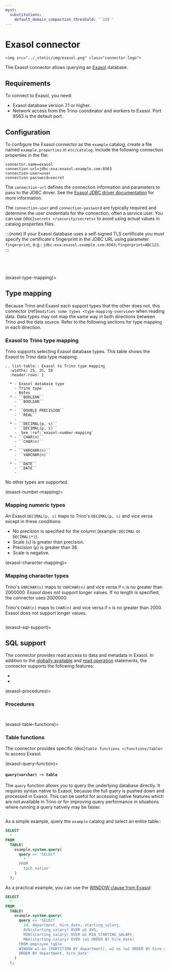 ```yaml
---
myst:
  substitutions:
    default_domain_compaction_threshold: '`256`'
---
```


# Exasol connector

```{raw} html
<img src="../_static/img/exasol.png" class="connector-logo">
```

The Exasol connector allows querying an [Exasol](https://www.exasol.com/) database.

## Requirements

To connect to Exasol, you need:

* Exasol database version 7.1 or higher.
* Network access from the Trino coordinator and workers to Exasol.
  Port 8563 is the default port.

## Configuration

To configure the Exasol connector as the ``example`` catalog, create a file
named ``example.properties`` in ``etc/catalog``. Include the following
connection properties in the file:

```text
connector.name=exasol
connection-url=jdbc:exa:exasol.example.com:8563
connection-user=user
connection-password=secret
```

The ``connection-url`` defines the connection information and parameters to pass
to the JDBC driver. See the
[Exasol JDBC driver documentation](https://docs.exasol.com/db/latest/connect_exasol/drivers/jdbc.htm#ExasolURL)
for more information.

The ``connection-user`` and ``connection-password`` are typically required and
determine the user credentials for the connection, often a service user. You can
use {doc}`secrets </security/secrets>` to avoid using actual values in catalog
properties files.

:::{note}
If your Exasol database uses a self-signed TLS certificate you must
specify the certificate's fingerprint in the JDBC URL using parameter
``fingerprint``, e.g.: ``jdbc:exa:exasol.example.com:8563;fingerprint=ABC123``.
:::

```{include} jdbc-authentication.fragment
```

```{include} jdbc-common-configurations.fragment
```

```{include} jdbc-domain-compaction-threshold.fragment
```

```{include} jdbc-case-insensitive-matching.fragment
```

(exasol-type-mapping)=
## Type mapping

Because Trino and Exasol each support types that the other does not, this
connector {ref}`modifies some types <type-mapping-overview>` when reading data.
Data types may not map the same way in both directions between
Trino and the data source. Refer to the following sections for type mapping in
each direction.

### Exasol to Trino type mapping

Trino supports selecting Exasol database types. This table shows the Exasol to
Trino data type mapping:

```{eval-rst}
.. list-table:: Exasol to Trino type mapping
  :widths: 25, 25, 50
  :header-rows: 1

  * - Exasol database type
    - Trino type
    - Notes
  * - ``BOOLEAN``
    - ``BOOLEAN``
    -
  * - ``DOUBLE PRECISION``
    - ``REAL``
    -
  * - ``DECIMAL(p, s)``
    - ``DECIMAL(p, s)``
    -  See :ref:`exasol-number-mapping`
  * - ``CHAR(n)``
    - ``CHAR(n)``
    -
  * - ``VARCHAR(n)``
    - ``VARCHAR(n)``
    -
  * - ``DATE``
    - ``DATE``
    -
```

No other types are supported.

(exasol-number-mapping)=
### Mapping numeric types

An Exasol `DECIMAL(p, s)` maps to Trino's `DECIMAL(p, s)` and vice versa
except in these conditions:

- No precision is specified for the column (example: `DECIMAL` or
  `DECIMAL(*)`).
- Scale (`s`) is greater than precision.
- Precision (`p`) is greater than 36.
- Scale is negative.

(exasol-character-mapping)=
### Mapping character types

Trino's `VARCHAR(n)` maps to `VARCHAR(n)` and vice versa if `n` is no greater
than 2000000. Exasol does not support longer values.
If no length is specified, the connector uses 2000000.

Trino's `CHAR(n)` maps to `CHAR(n)` and vice versa if `n` is no greater than 2000.
Exasol does not support longer values.

```{include} jdbc-type-mapping.fragment
```

(exasol-sql-support)=
## SQL support

The connector provides read access to data and metadata in Exasol. In addition
to the [globally available](sql-globally-available) and [read
operation](sql-read-operations) statements, the connector supports the following
features:

- [](exasol-procedures)
- [](exasol-table-functions)

(exasol-procedures)=
### Procedures

```{include} jdbc-procedures-flush.fragment
```
```{include} procedures-execute.fragment
```

(exasol-table-functions)=
### Table functions

The connector provides specific {doc}`table functions </functions/table>` to
access Exasol.

(exasol-query-function)=
#### `query(varchar) -> table`

The `query` function allows you to query the underlying database directly. It
requires syntax native to Exasol, because the full query is pushed down and
processed in Exasol. This can be useful for accessing native features which are
not available in Trino or for improving query performance in situations where
running a query natively may be faster.

```{include} query-passthrough-warning.fragment
```

As a simple example, query the `example` catalog and select an entire table::

```sql
SELECT
  *
FROM
  TABLE(
    example.system.query(
      query => 'SELECT
        *
      FROM
        tpch.nation'
    )
  );
```

As a practical example, you can use the
[WINDOW clause from Exasol](https://docs.exasol.com/db/latest/sql_references/functions/analyticfunctions.htm#AnalyticFunctions):

```sql
SELECT
  *
FROM
  TABLE(
    example.system.query(
      query => 'SELECT
        id, department, hire_date, starting_salary,
        AVG(starting_salary) OVER w2 AVG,
        MIN(starting_salary) OVER w2 MIN_STARTING_SALARY,
        MAX(starting_salary) OVER (w1 ORDER BY hire_date)
      FROM employee_table
      WINDOW w1 as (PARTITION BY department), w2 as (w1 ORDER BY hire_date)
      ORDER BY department, hire_date'
    )
  );
```

```{include} query-table-function-ordering.fragment
```
